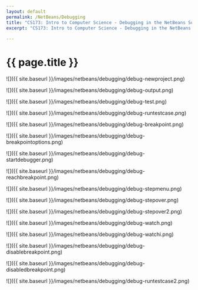 ```yaml
---
layout: default
permalink: /NetBeans/Debugging
title: "CS173: Intro to Computer Science - Debugging in the NetBeans Software Environment"
excerpt: "CS173: Intro to Computer Science - Debugging in the NetBeans Software Environment"
    
---
```

# {{ page.title }}


![]({{ site.baseurl }}/images/netbeans/debugging/debug-newproject.png)

![]({{ site.baseurl }}/images/netbeans/debugging/debug-output.png)

![]({{ site.baseurl }}/images/netbeans/debugging/debug-test.png)

![]({{ site.baseurl }}/images/netbeans/debugging/debug-runtestcase.png)

![]({{ site.baseurl }}/images/netbeans/debugging/debug-breakpoint.png)

![]({{ site.baseurl }}/images/netbeans/debugging/debug-breakpointoptions.png)

![]({{ site.baseurl }}/images/netbeans/debugging/debug-startdebugger.png)

![]({{ site.baseurl }}/images/netbeans/debugging/debug-reachbreakpoint.png)

![]({{ site.baseurl }}/images/netbeans/debugging/debug-stepmenu.png)

![]({{ site.baseurl }}/images/netbeans/debugging/debug-stepover.png)

![]({{ site.baseurl }}/images/netbeans/debugging/debug-stepover2.png)

![]({{ site.baseurl }}/images/netbeans/debugging/debug-watch.png)

![]({{ site.baseurl }}/images/netbeans/debugging/debug-watchi.png)

![]({{ site.baseurl }}/images/netbeans/debugging/debug-disablebreakpoint.png)

![]({{ site.baseurl }}/images/netbeans/debugging/debug-disabledbreakpoint.png)

![]({{ site.baseurl }}/images/netbeans/debugging/debug-runtestcase2.png)